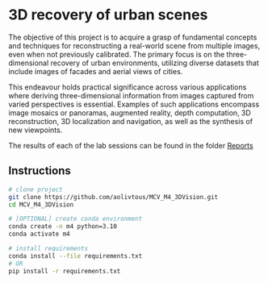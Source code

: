 # 3D recovery of urban scenes
The objective of this project is to acquire a grasp of fundamental concepts and techniques for reconstructing a real-world scene from multiple images, even when not previously calibrated. The primary focus is on the three-dimensional recovery of urban environments, utilizing diverse datasets that include images of facades and aerial views of cities.

This endeavour holds practical significance across various applications where deriving three-dimensional information from images captured from varied perspectives is essential. Examples of such applications encompass image mosaics or panoramas, augmented reality, depth computation, 3D reconstruction, 3D localization and navigation, as well as the synthesis of new viewpoints.

The results of each of the lab sessions can be found in the folder [Reports](https://github.com/aolivtous/MCV_M4_3DVision/Reports/)

## Instructions
```bash
# clone project
git clone https://github.com/aolivtous/MCV_M4_3DVision.git
cd MCV_M4_3DVision

# [OPTIONAL] create conda environment
conda create -n m4 python=3.10
conda activate m4

# install requirements
conda install --file requirements.txt
# OR
pip install -r requirements.txt
```
